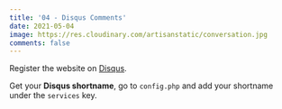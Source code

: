 ```yaml
---
title: '04 - Disqus Comments'
date: 2021-05-04
image: https://res.cloudinary.com/artisanstatic/conversation.jpg
comments: false
---
```

Register the website on [Disqus](https://disqus.com/profile/signup).

Get your **Disqus shortname**, go to `config.php` and add your shortname under the `services` key.
